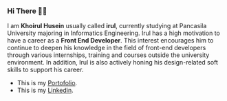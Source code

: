 ### Hi There 👋🏻

I am **Khoirul Husein** usually called **irul**, currently studying at Pancasila University majoring in Informatics Engineering. Irul has a high motivation to have a career as a **Front End Developer**. This interest encourages him to continue to deepen his knowledge in the field of front-end developers through various internships, training and courses outside the university environment. In addition, Irul is also actively honing his design-related soft skills to support his career.

- This is my [Portofolio](https://khworks.vercel.app/).
- This is my [Linkedin](https://www.linkedin.com/in/khoirul-husein/).

<!--
**KhoirulHusein/KhoirulHusein** is a ✨ _special_ ✨ repository because its `README.md` (this file) appears on your GitHub profile.

Here are some ideas to get you started:

- 🔭 I’m currently working on ...
- 🌱 I’m currently learning ...
- 👯 I’m looking to collaborate on ...
- 🤔 I’m looking for help with ...
- 💬 Ask me about ...
- 📫 How to reach me: ...
- 😄 Pronouns: ...
- ⚡ Fun fact: ...
-->
